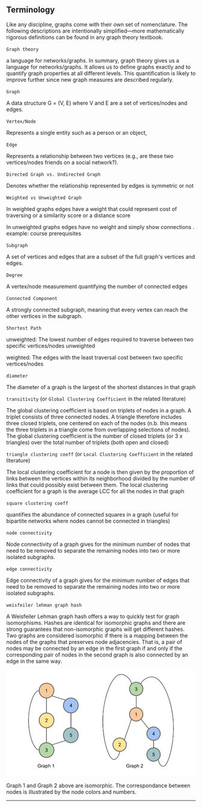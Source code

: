 
## Terminology

Like any discipline, graphs come with their own set of nomenclature. 
The following descriptions are intentionally simplified—more mathematically rigorous definitions can be found in any graph theory textbook.

`Graph theory` 

a language for networks/graphs. In summary, graph theory gives us a language for networks/graphs. It allows us to define graphs exactly and to quantify graph 
properties at all different levels. This quantification is likely to improve further since new graph measures are described regularly. 

`Graph` 

A data structure G = (V, E) where V and E are a set of vertices/nodes and edges.

`Vertex/Node` 

Represents a single entity such as a person or an object,

`Edge` 

Represents a relationship between two vertices (e.g., are these two vertices/nodes friends on a social network?).

`Directed Graph vs. Undirected Graph` 

Denotes whether the relationship represented by edges is symmetric or not 

`Weighted vs Unweighted Graph` 

In weighted graphs edges have a weight that could represent cost of traversing or a similarity score or a distance score

In unweighted graphs edges have no weight and simply show connections . example: course prerequisites

`Subgraph` 

A set of vertices and edges that are a subset of the full graph's vertices and edges.

`Degree` 
    
A vertex/node measurement quantifying the number of connected edges 

`Connected Component` 

A strongly connected subgraph, meaning that every vertex can reach the other vertices in the subgraph.

`Shortest Path` 
    
unweighted: The lowest number of edges required to traverse between two specific vertices/nodes unweighted
    
weighted: The edges with the least traversal cost between two specific vertices/nodes  
    
`diameter` 

The diameter of a graph is the largest of the shortest distances in that graph

`transitivity` (or `Global Clustering Coefficient` in the related literature)

The global clustering coefficient is based on triplets of nodes in a graph. A triplet consists of three connected nodes. 
A triangle therefore includes three closed triplets, one centered on each of the nodes 
(n.b. this means the three triplets in a triangle come from overlapping selections of nodes). 
The global clustering coefficient is the number of closed triplets (or 3 x triangles) over the total number of triplets (both open and closed)
  
`triangle clustering coeff` (or `Local Clustering Coefficient` in the related literature)

The local clustering coefficient for a node is then given by the proportion of links 
between the vertices within its neighborhood divided by the number of links that could possibly exist between them. 
The local clustering coefficient for a graph is the average LCC for all the nodes in that graph

`square clustering coeff` 

quantifies the abundance of connected squares in a graph (useful for bipartite networks where nodes cannot be connected in triangles)  
   
`node connectivity`

Node connectivity of a graph gives for the minimum number of nodes that need to be removed to separate 
the remaining nodes into two or more isolated subgraphs.
    
`edge connectivity`

Edge connectivity of a graph gives for the minimum number of edges that need to be removed to separate 
the remaining nodes into two or more isolated subgraphs.
    
`weisfeiler lehman graph hash` 

A Weisfeiler Lehman graph hash offers a way to quickly test for graph isomorphisms. Hashes are identical for isomorphic graphs 
and there are strong guarantees that non-isomorphic graphs will get different hashes. 
Two graphs are considered isomorphic if there is a mapping between the nodes of the graphs that preserves node adjacencies. 
That is, a pair of nodes may be connected by an edge in the first graph if and only if the corresponding pair of nodes in 
the second graph is also connected by an edge in the same way. 

![](https://github.com/moj-analytical-services/splink_graph/raw/master/notebooks/graph-isomorphism.png)

Graph 1 and Graph 2 above are isomorphic. The correspondance between nodes is illustrated by the node colors and numbers.

---
